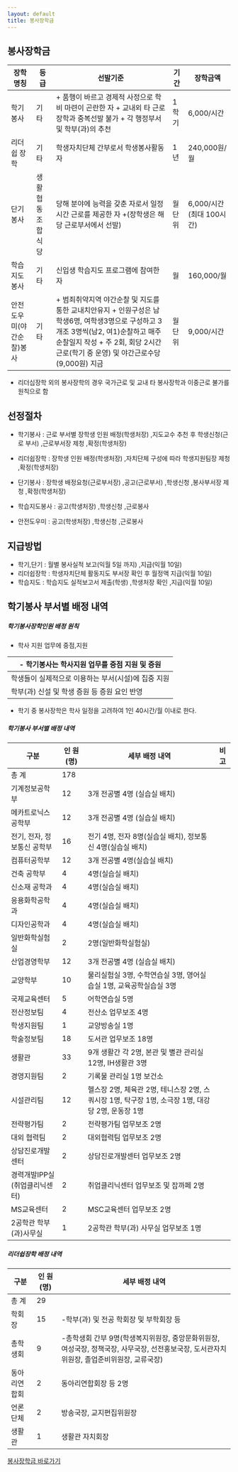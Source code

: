 ```yaml
---
layout: default
title: 봉사장학금
---
```

## **봉사장학금**



|       장학명칭       |  등급  |  선발기준  |    기간    |  장학금액  |
|--------|----|--------|----|--------|
|학기봉사|기타|+ 품행이 바르고 경제적 사정으로 학비 마련이 곤란한 자 + 교내외 타 근로장학과 중복선발 불가 + 각 행정부서 및 학부(과)의 추천|1학기|6,000/시간|
|리더쉽 장학| 기타 |학생자치단체 간부로서 학생봉사활동자|1년|240,000원/월|
|단기봉사|생활협동조합 식당|당해 분야에 능력을 갖춘 자로서 일정 시간 근로를 제공한 자 +(장학생은 해당 근로부서에서 선발)|월 단위|6,000/시간 (최대 100시간)|
|학습지도 봉사|기타|신입생 학습지도 프로그램에 참여한 자|월|160,000/월|
|안전도우미(야간순찰)봉사|기타|+ 범죄취약지역 야간순찰 및 지도를 통한 교내치안유지 + 인원구성은 남학생6명, 여학생3명으로 구성하고 3개조 3명씩(남2, 여1)순찰하고 매주 순찰일지 작성 + 주 2회, 회당 2시간 근로(학기 중 운영) 및 야간근로수당 (9,000원) 지금|월 단위| 9,000/시간|

+  리더십장학 외의 봉사장학의 경우 국가근로 및 교내 타 봉사장학과 이중근로 불가를 원칙으로 함


## **선정절차**

+ 학기봉사 : 근로 부서별 장학생 인원 배정(학생처장) ,지도교수 추천 후 학생신청(근로 부서) ,근로부서장 제청 ,확정(학생처장)

+ 리더쉽장학 : 장학생 인원 배정(학생처장) ,자치단체 구성에 따라 학생지원팀장 제청 ,확정(학생처장)

+ 단기봉사 : 장학생 배정요청(근로부서장) ,공고(근로부서) ,학생신청 ,봉사부서장 제청 ,확정(학생처장)

+ 학습지도봉사 : 공고(학생처장) ,학생신청 ,근로봉사

+ 안전도우미 : 공고(학생처장) ,학생신청 ,근로봉사



## **지급방법**

+ 학기,단기 : 월별 봉사실적 보고(익월 5일 까지) ,지급(익월 10일)
+ 리더쉽장학 : 학생자치단체 활동지도 부서장 확인 후 월정액 지급(익월 10일)
+ 학습지도 : 학습지도 실적보고서 제출(학생) ,학생처장 확인 ,지급(익월 10일)



## **학기봉사 부서별 배정 내역**
##### *학기봉사장학인원 배정 원칙*
+ 학사 지원 업무에 중점,지원

|- 학기봉사는 학사지원 업무를 중점 지원 및 증원|
|----------------------------------------------|
|학생들이 실제적으로 이용하는 부서(시설)에 집중 지원|
|학부(과) 신설 및 학생 증원 등 증원 요인 반영|

+ 학기 중 봉사장학은 학사 일정을 고려하여 1인 40시간/월 이내로 한다.


##### *학기봉사 부서별 배정 내역*

|     구분     |    인 원(명)   |         세부 배정 내역           |    비고    |
|--------------|----------------|----------------------------------|--------------|
|총 계 | 178| | |
|기계정보공학부| 12 | 3개 전공별 4명 (실습실 배치) ||
|메카트로닉스공학부| 12 | 3개 전공별 4명 (실습실 배치) | |
|전기, 전자, 정보통신 공학부| 16 | 전기 4명, 전자 8명(실습실 배치), 정보통신 4명(실습실 배치)| |
|컴퓨터공학부| 12 | 3개 전공별 4명(실습실 배치)| |
|건축 공학부| 4 | 4명(실습실 배치) | |
|신소재 공학과| 4 | 4명(실습실 배치) | |
|응용화학공학과| 4 | 4명(실습실 배치) | |
|디자인공학과| 4 | 4명(실습실 배치) | |
|일반화학실험실| 2 | 2명(일반화학실험실)| |
|산업경영학부 | 12 | 3개 전공별 4명 (실습실 배치)| |
|교양학부| 10 | 물리실험실 3명, 수학연습실 3명, 영어실습실 1명, 교육공학실습실 3명| |
|국제교육센터 | 5 | 어학연습실 5명| |
|전산정보팀| 4 | 전산소 업무보조 4명| |
|학생지원팀| 1 | 교양방송실 1명| |
|학술정보팀| 18 | 도서관 업무보조 18명| |
|생활관 | 33 | 9개 생활간 각 2명, 본관 및 별관 관리실 12명, IH생활관 3명| |
|경영지원팀 | 2 | 기록물 관리실 1명 보건소 | |
|시설관리팀| 12 | 헬스장 2명, 체육관 2명, 테니스장 2명, 스쿼시장 1명, 탁구장 1명, 소극장 1명, 대강당 2명, 운동장 1명| |
|전략평가팀| 2 | 전략평가팀 업무보조 2명| |
|대외 협력팀| 2 | 대외협력팀 업무보조 2명| |
|상담진로개발센터| 2 | 상담진로개발센터 업무보조 2명| |
|경력개발IPP실 (취업클리닉센터)| 2 | 취업클리닉센터 업무보조 및 잡까페 2명| |
|MS교육센터| 2 | MSC교육센터 업무보조 2명| |
|2공학관 학부(과)사무실| 1 | 2공학관 학부(과) 사무실 업무보조 1명| |



##### *리더쉽장학 배정 내역*


|     구분     |    인 원(명)   |         세부 배정 내역        |
|--------------|----------------|-------------------------------|
|총 계|29||
|학회장|15|-학부(과) 및 전공 학회장 및 부학회장 등|
|총학생회|9|-총학생회 간부 9명(학생복지위원장, 중앙문화위원장, 여성국장, 정책국장, 사무국장, 선전홍보국장, 도서관자치위원장, 졸업준비위원장, 교류국장)|
|동아리연합회|2|동아리연합회장 등 2명|
|언론단체|2|방송국장, 교지편집위원장|
|생활관|1|생활관 자치회장|

[봉사장학금 바로가기](http://www.koreatech.ac.kr/kor/sub04_03_01_04.do)


